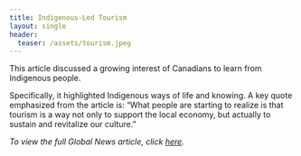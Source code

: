 ```yaml
---
title: Indigenous-Led Tourism
layout: single
header:
  teaser: /assets/tourism.jpeg
---
```


This article discussed a growing interest of Canadians to learn from Indigenous people. 

Specifically, it highlighted Indigenous ways of life and knowing. A key quote emphasized from the article is: “What people are starting to realize is that tourism is a way not only to support the local economy, but actually to sustain and revitalize our culture.” 

*To view the full Global News article, click [here](https://globalnews.ca/news/8725237/whats-behind-the-growing-interest-in-indigenous-led-tourism-in-canada/).*

